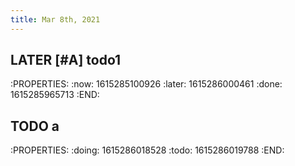 ```yaml
---
title: Mar 8th, 2021
---
```


## LATER [#A] todo1
:PROPERTIES:
:now: 1615285100926
:later: 1615286000461
:done: 1615285965713
:END:
##
## TODO a
:PROPERTIES:
:doing: 1615286018528
:todo: 1615286019788
:END:
##
